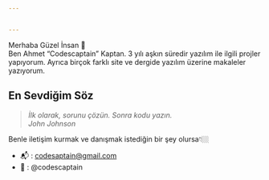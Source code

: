 ```yaml
---


---
```


<p>Merhaba Güzel İnsan  👋<br>
Ben Ahmet “Codescaptain” Kaptan. 3 yılı aşkın süredir yazılım ile ilgili projler yapıyorum. Ayrıca birçok farklı site ve dergide yazılım üzerine makaleler yazıyorum.</p>
<h2 id="en-sevdiğim-söz">En Sevdiğim Söz</h2>
<blockquote>
<p><em>İlk olarak, sorunu çözün. Sonra kodu yazın.</em><br>
<em>John Johnson</em></p>
</blockquote>
<p>Benle iletişim kurmak ve danışmak istediğin bir şey olursa👇🏼</p>
<ul>
<li>📬 : <a href="mailto:codesaptain@gmail.com">codesaptain@gmail.com</a></li>
<li>📱  : @codescaptain</li>
</ul>

